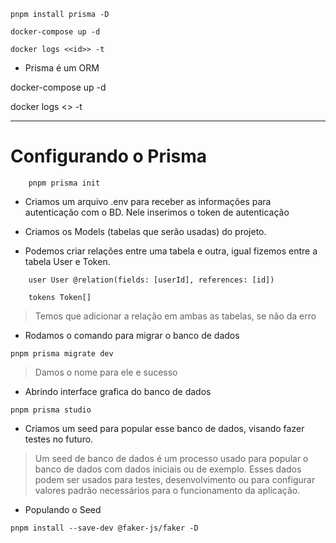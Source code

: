 ```
pnpm install prisma -D
```

```
docker-compose up -d

docker logs <<id>> -t
```

- Prisma é um ORM

docker-compose up -d

docker logs <<id>> -t

---

# Configurando o Prisma

```
    pnpm prisma init
```

- Criamos um arquivo .env para receber as informações para autenticação com o BD. Nele inserimos o token de autenticação

- Criamos os Models (tabelas que serão usadas) do projeto.

- Podemos criar relações entre uma tabela e outra, igual fizemos entre a tabela User e Token.

```
    user User @relation(fields: [userId], references: [id])

    tokens Token[]
```

> Temos que adicionar a relação em ambas as tabelas, se não da erro

- Rodamos o comando para migrar o banco de dados

```
pnpm prisma migrate dev
```

> Damos o nome para ele e sucesso

- Abrindo interface grafica do banco de dados

```
pnpm prisma studio
```

- Criamos um seed para popular esse banco de dados, visando fazer testes no futuro.

> Um seed de banco de dados é um processo usado para popular o banco de dados com dados iniciais ou de exemplo. Esses dados podem ser usados para testes, desenvolvimento ou para configurar valores padrão necessários para o funcionamento da aplicação.

- Populando o Seed

```
pnpm install --save-dev @faker-js/faker -D
```

